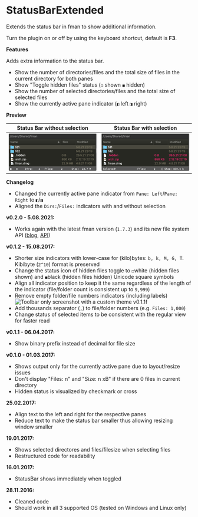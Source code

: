 # StatusBarExtended

Extends the status bar in fman to show additional information.

Turn the plugin on or off by using the keyboard shortcut, default is **F3**.



**Features**

Adds extra information to the status bar.

- Show the number of directories/files and the total size of files in the current directory for both panes
- Show "Toggle hidden files" status (`◻` shown `◼` hidden)
- Show the number of selected directories/files and the total size of selected files
- Show the currently active pane indicator (`◧` left `◨` right)



**Preview**

|       Status Bar without selection       |        Status Bar with selection         |
| :--------------------------------------: | :--------------------------------------: |
| ![Screenshot macOS 10 v0.2.1](fman-plugin-statusbarextended-v0.2.1.png) | ![Screenshot macOS 10 v0.2.1-selection](fman-plugin-statusbarextended-select-v0.2.1.png) |



**Changelog**


- Changed the currently active pane indicator from `Pane: Left`/`Pane: Right` to `◧`/`◨` 
- Aligned the `Dirs:`/`Files:` indicators with and without selection

**v0.2.0 - 5.08.2021:**

- Works again with the latest fman version (`1.7.3`) and its new file system API ([blog](https://fman.io/blog/fmans-new-file-system-api/), [API](https://fman.io/docs/api#FileSystem))

**v0.1.2 - 15.08.2017:**

- Shorter size indicators with lower-case for (kilo)bytes: `b, k, M, G, T`. Kibibyte (`2^10`) format is preserved
- Change the status icon of hidden files toggle to `◻`white (hidden files shown) and `◼`black (hidden files hidden) Unicode square symbols
- Align all indicator position to keep it the same regardless of the length of the indicator (file/folder count is consistent up to `9,999`)
- Remove empty folder/file numbers indicators (including labels)
![Toolbar only screenshot with a custom theme v0.1.1f](fman-plugin-StatusBarExtendedF.png)
- Add thousands separator (`,`) to file/folder numbers (e.g. `Files: 1,000`)
- Change status of selected items to be consistent with the regular view for faster read

**v0.1.1 - 06.04.2017:**

- Show binary prefix instead of decimal for file size

**v0.1.0 - 01.03.2017:**

- Shows output only for the currently active pane due to layout/resize issues 
- Don't display "Files: n" and "Size: n xB" if there are 0 files in current directory
- Hidden status is visualized by checkmark or cross


**25.02.2017:**

- Align text to the left and right for the respective panes
- Reduce text to make the status bar smaller thus allowing resizing window smaller


**19.01.2017:**

- Shows selected directores and files/filesize when selecting files
- Restructured code for readability


**16.01.2017:**

- StatusBar shows immediately when toggled


**28.11.2016:**

- Cleaned code
- Should work in all 3 supported OS (tested on Windows and Linux only)
